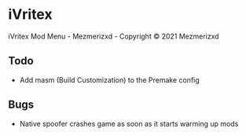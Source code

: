 # iVritex
iVritex Mod Menu - Mezmerizxd - Copyright © 2021 Mezmerizxd

## Todo
- Add masm (Build Customization) to the Premake config

## Bugs
- Native spoofer crashes game as soon as it starts warming up mods
